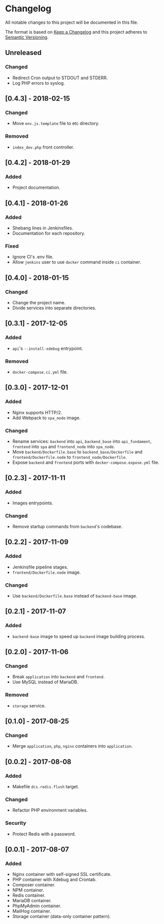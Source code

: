 # Changelog

All notable changes to this project will be documented in this file.

The format is based on [Keep a Changelog](http://keepachangelog.com/en/1.0.0/)
and this project adheres to [Semantic Versioning](http://semver.org/spec/v2.0.0.html).

## Unreleased

### Changed

- Redirect Cron output to STDOUT and STDERR.
- Log PHP errors to syslog. 

## [0.4.3] - 2018-02-15

### Changed

- Move `env.js.template` file to etc directory.

### Removed

- `index_dev.php` front controller.

## [0.4.2] - 2018-01-29

### Added

- Project documentation.

## [0.4.1] - 2018-01-26

### Added

- Shebang lines in Jenkinsfiles.
- Documentation for each repository.

### Fixed

- Ignore CI's .env file.
- Allow `jenkins` user to use `docker` command inside `ci` container.

## [0.4.0] - 2018-01-15

### Changed

- Change the project name.
- Divide services into separate directories.

## [0.3.1] - 2017-12-05

### Added

- `api`'s `--install-xdebug` entrypoint.

### Removed

- `docker-compose.ci.yml` file.

## [0.3.0] - 2017-12-01

### Added

- Nginx supports HTTP/2.
- Add Webpack to `spa_node` image.

### Changed

- Rename services: `backend` into `api`, `backend_base` into `api_fundament`,
  `frontend` into `spa` and `frontend_node` into `spa_node`.
- Move `backend/Dockerfile.base` to `backend_base/Dockerfile` and
  `frontend/Dockerfile.node` to `frontend_node/Dockerfile`.
- Expose `backend` and `frontend` ports with `docker-compose.expose.yml`
  file.

## [0.2.3] - 2017-11-11

### Added

- Images entrypoints.

### Changed

- Remove startup commands from `backend`'s codebase.

## [0.2.2] - 2017-11-09

### Added

- Jenkinsfile pipeline stages.
- `frontend/Dockerfile.node` image.

### Changed

- Use `backend/Dockerfile.base` instead of `backend-base` image. 

## [0.2.1] - 2017-11-07

### Added

- `backend-base` image to speed up `backend` image building process. 

## [0.2.0] - 2017-11-06

### Changed

- Break `application` into `backend` and `frontend`.
- Use MySQL instead of MariaDB.

### Removed

- `storage` service.

## [0.1.0] - 2017-08-25

### Changed

- Merge `application`, `php`, `nginx` containers into `application`.

## [0.0.2] - 2017-08-08

### Added

- Makefile `dcs.redis.flush` target.

### Changed

- Refactor PHP environment variables.

### Security

- Protect Redis with a password.

## [0.0.1] - 2017-08-07

### Added

- Nginx container with self-signed SSL certificate.
- PHP container with Xdebug and Crontab.
- Composer container.
- NPM container.
- Redis container.
- MariaDB container.
- PhpMyAdmin container.
- MailHog container.
- Storage container (data-only container pattern).
